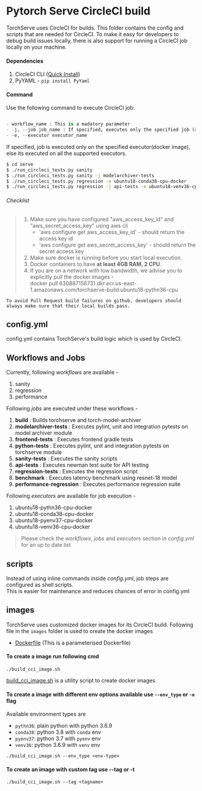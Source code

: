# Pytorch Serve CircleCI build

TorchServe uses CircleCI for builds. This folder contains the config and scripts that are needed for CircleCI. To make it easy for developers to debug build issues locally, there is also support for running a CircleCI job locally on your machine.

#### Dependencies
1. CircleCI CLI ([Quick Install](https://circleci.com/docs/2.0/local-cli/#quick-installation))
2. PyYAML  - ```pip install PyYaml```

#### Command
Use the following command to execute CircleCI job:  

```./run_circleci_tests.py <workflow_name> -j <job_name> -e <executor_name>

- workflow_name : This is a madatory parameter
- -j, --job job_name : If specified, executes only the specified job (along with the required parent job). If not specified, all jobs in the workflow are executed sequentially.  
- -e, --executor executor_name
```

If specified, job is executed only on the specified executor(docker image), else its executed on all the supported executors.  

```bash
$ cd serve
$ ./run_circleci_tests.py sanity
$ ./run_circleci_tests.py sanity -j modelarchiver-tests
$ ./run_circleci_tests.py regression -e ubuntu18-conda38-cpu-docker
$ ./run_circleci_tests.py regression -j api-tests -e ubuntu18-venv36-cpu-docker
```

###### Checklist
> 1. Make sure you have configured "aws_access_key_id" and "aws_secret_access_key" using aws cli
>    - 'aws configure get aws_access_key_id' - should return the access key id
>    - 'aws configure get aws_secret_access_key' - should return the secret access key
> 2. Make sure docker is running before you start local execution.  
> 3. Docker containers to have **at least 4GB RAM, 2 CPU**.  
> 4. If you are on a network with low bandwidth, we advise you to explicitly pull the docker images -  
> docker pull 630887156731.dkr.ecr.us-east-1.amazonaws.com/torchserve-build:ubuntu18-pythn36-cpu    

`To avoid Pull Request build failures on github, developers should always make sure that their local builds pass.`

## config.yml
config.yml contains TorchServe's build logic which is used by CircleCI.

## Workflows and Jobs
Currently, following _workflows_ are available -
1. sanity
2. regression
3. performance

Following _jobs_ are executed under these workflows -
1. **build** : Builds torchserve and torch-model-archiver
2. **modelarchiver-tests** : Executes pylint, unit and integration pytests on model archiver module
3. **frontend-tests** : Executes frontend gradle tests
4. **python-tests** : Executes pylint, unit and integration pytests on torchserve module
5. **sanity-tests** : Executes the sanity scripts
6. **api-tests** : Executes newman test suite for API testing
7. **regression-tests** : Executes the regression script
8. **benchmark** : Executes latency benchmark using resnet-18 model
9. **performance-regression** : Executes performance regression suite

Following _executors_ are available for job execution -
1. ubuntu18-pythn36-cpu-docker
2. ubuntu18-conda38-cpu-docker
3. ubuntu18-pyenv37-cpu-docker
4. ubuntu18-venv36-cpu-docker

> Please check the _workflows_, _jobs_ and _executors_ section in _config.yml_ for an up to date list

## scripts
Instead of using inline commands inside _config.yml_, job steps are configured as shell scripts.  
This is easier for maintenance and reduces chances of error in config.yml

## images
TorchServe uses customized docker images for its CircleCI build. Following file in the `images` folder is used to create the docker images
* [Dockerfile](images/Dockerfile) (This is a parameterised Dockerfile)

#### To create a image run following cmd
```
./build_cci_image.sh
```
[build_cci_image.sh](images/build_cci_image.sh) is a utility script to create docker images

#### To create a image with different env options available use `--env_type` or `-e` flag
Available environment types are
* `pythn36`: plain python with python 3.6.9
* `conda38`: python 3.8 with `conda` env
* `pyenv37`: python 3.7 with `pyenv` env
* `venv36`: python 3.6.9 with `venv` env
```
./build_cci_image.sh --env_type <env-type>
```
#### To create an image with custom tag use --tag or -t
```
./build_cci_image.sh --tag <tagname>
```
